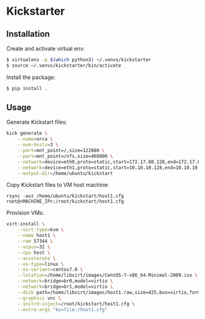 # Kickstarter

## Installation

Create and activate virtual env:

```bash
$ virtualenv -p $(which python3) ~/.venvs/kickstarter
$ source ~/.venvs/kickstarter/bin/activate
```

Install the package:

```bash
$ pip install .
```

## Usage

Generate Kickstart files:

```bash
kick generate \
    --name=orca \
    --num-hosts=3 \
    --part=mnt_point=/,size=122880 \
    --part=mnt_point=/nfs,size=460800 \
    --network=device=eth0,proto=static,start=172.17.80.128,end=172.17.80.191,net_mask=255.255.255.0,gateway=172.17.80.254,nameserver=172.29.128.101 \
    --network=device=eth1,proto=static,start=10.10.10.128,end=10.10.10.191,net_mask=255.255.255.0,gateway=10.10.10.1,nameserver=8.8.8.8 \
    --output-dir=/home/ubuntu/kickstart
```

Copy Kickstart files to VM host machine:

```
rsync -avz /home/ubuntu/kickstart/host1.cfg root@<MACHINE_IP>:/root/kickstart/host1.cfg
```

Provision VMs:

```bash
virt-install \
    --virt-type=kvm \
    --name host1 \
    --ram 57344 \
    --vcpus=32 \
    --cpu host \
    --accelerate \
    --os-type=linux \
    --os-variant=centos7.0 \
    --location=/home/libvirt/images/CentOS-7-x86_64-Minimal-2009.iso \
    --network=bridge=br0,model=virtio \
    --network=bridge=br1,model=virtio \
    --disk path=/home/libvirt/images/host1.raw,size=425,bus=virtio,format=raw \
    --graphics vnc \
    --initrd-inject=/root/kickstart/host1.cfg \
    --extra-args "ks=file:/host1.cfg"
```

